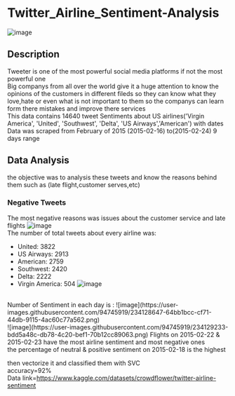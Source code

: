 # Twitter_Airline_Sentiment-Analysis
![image](https://user-images.githubusercontent.com/94745919/234124700-504283f1-e501-48da-ba0b-5a4b877f2a45.png)
## Description
Tweeter is one of the most powerful social media platforms if not the most powerful one
</br>
Big companys from all over the world give it a huge attention to know the opinions of the customers in different fileds so they can know what they love,hate or 
even what is not important to them so the companys can learn form there mistakes and improve there services 
</br>
This data contains 14640 tweet Sentiments about US airlines('Virgin America', 'United', 'Southwest', 'Delta', 'US Airways','American') with dates 
</br>
Data was scraped from February of 2015 (2015-02-16) to(2015-02-24) 9 days range
</br>
## Data Analysis
the objective was to analysis these tweets and know the reasons behind them such as (late flight,customer serves,etc)
</br>
### Negative Tweets
The most negative reasons was issues about the customer service and late flights 
![image](https://user-images.githubusercontent.com/94745919/234127521-69e5c18f-8241-451c-bf52-31816c9c5eb4.png)
</br>
The number of total tweets about every airline was:
</br>
* United:            3822
* US Airways:        2913
* American:          2759
* Southwest:         2420
* Delta:             2222
* Virgin America:     504
![image](https://user-images.githubusercontent.com/94745919/234128501-002de867-b0da-4bcd-baff-b326aeda1304.png)
</br>
Number of Sentiment in each day is : 
![image](https://user-images.githubusercontent.com/94745919/234128647-64bb1bcc-cf71-44db-9115-4ac60c77a562.png)
</br>
![image](https://user-images.githubusercontent.com/94745919/234129233-bdd5a48c-db78-4c20-bef1-70b12cc89063.png)
Flights on 2015-02-22 & 2015-02-23 have the most airline sentiment and most negative ones
</br>
the percentage of neutral & positive sentiment on 2015-02-18 is the highest
</br>

then vectorize it and classified  them with SVC 
</br>
accuracy=92%
</br>
Data link=https://www.kaggle.com/datasets/crowdflower/twitter-airline-sentiment

